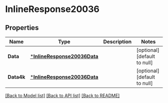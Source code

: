 # InlineResponse20036

## Properties
Name | Type | Description | Notes
------------ | ------------- | ------------- | -------------
**Data** | [***InlineResponse20036Data**](inline_response_200_36_data.md) |  | [optional] [default to null]
**Data4k** | [***InlineResponse20036Data**](inline_response_200_36_data.md) |  | [optional] [default to null]

[[Back to Model list]](../README.md#documentation-for-models) [[Back to API list]](../README.md#documentation-for-api-endpoints) [[Back to README]](../README.md)

